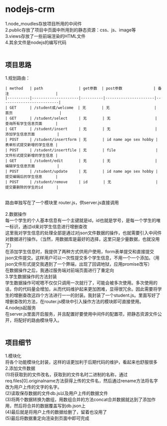 # nodejs-crm

1.node_moudles存放项目所用的中间件<br/>
2.public存放了项目中页面中所用到的静态资源：css、js、image等<br/>
3.views存放了一些前端渲染的HTML文件<br/>
4.其余文件是nodejs的编写代码<br/>
<br/>
## 项目思路<br/>
1.规划路由：<br/>
~~~
| method   | path                | get参数  | post参数              | 备注                     |
|----------|---------------------|----------|----------------------|--------------------------|
| GET      | /student或/welcome  | 无       | 无                    | 首页                     |
| GET      | /student/select     | 无       | 无                    | 查询所有学生信息页面      |
| GET      | /student/insert     | 无       | 无                    | 添加学生信息页面          |
| POST     | /student/insertform | 无       | id name age sex hobby | 表单形式提交新增的学生信息 |
| POST     | /student/insertfile | 无       | file                  | 文件形式提交新增的学生信息 |
| GET      | /student/edit       | 无       | 无                    | 编辑学生信息页面          |
| POST     | /student/update     | 无       | id name age sex hobby | 提交编辑后的学生信息      |
| POST     | /student/remove     | id       | 无                    | 提交要删除的学生的id      |
~~~
<br/>
路由单独写在了一个模块里 router.js，供server.js直接调用<br/>
<br/>
2.数据操作<br/>
每一个学生的个人基本信息有一个主键就是id，id也就是学号，是每一个学生的唯一标识，通过id来对学生信息进行增删查改<br/>
这里我对学生信息的处理全部是通过对json文件数据的操作，也就需要引入中间件对数据进行操作。（当然，用数据库是最好的选择，这里只是少量数据，也就没用了）<br/>
在添加学生信息时，我提供了两种方式供用户使用，form表单提交和直接提交json文件提交。这样用户可以一次性提交多个学生信息，不用一个一个添加。（用json文件形式提交我遇到了一个弊端，出现了回调地狱，应用promise改写）<br/>
在数据操作之后，我通过服务端对前端页面进行了重定向<br/>
3.学生数据操作的方法封装<br/>
学生数据操作可呢嗯不仅仅只调用一次就行了，可能会被多次使用。多次使用的话，你的代码量会增加，从而代码维护起来更加困难，显得很冗余。因此需要将学生的增删查改这四个方法进行一一的封装。我封装了一个student.js。里面写好了增删查改的方法，在router.js模块中引入操作方法的模块即可直接使用。<br/>
4.nodejs起服务<br/>
在server.js里面开启服务，并且配置好要使用中间件的配置项，把静态资源文件公开，将配好的路由模块导入。<br/>
<br/>

## 项目细节<br/>
1.模块化<br/>
将各个功能模块化封装，这样的话更加利于后期代码的维护，看起来也舒服很多<br/>
2.添加文件数据<br/>
(1)将获取到的文件改名，获取到的文件名时二进制的名称，通过req.files[0].originalname方法获得上传的文件名，然后通过rename方法将名字改为用户上传的文字的名字。<br/>
(2)读取保存数据的文件db.js以及用户上传的数据文件<br/>
(3)将两个数据转换为数组，用数组合并的方法concat合并数据就达到了添加作用，然后将合并的数据覆盖写到db.json上<br/>
(4)最后就是将用户上传的数据给删了，留着也没用了<br/>
(5)最后将数据重定向渲染到页面中即可完成<br/>
